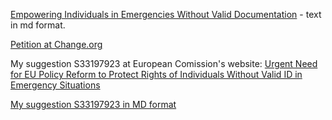 [Empowering Individuals in Emergencies Without Valid Documentation](empowering.md) - text in md format.

[Petition at Change.org](https://chng.it/fH9JCcYgrm)

My suggestion S33197923 at European Comission's website: [Urgent Need for EU Policy Reform to Protect Rights of Individuals Without Valid ID in Emergency Situations](https://ec.europa.eu/info/law/better-regulation/have-your-say-simplify/suggestions/S33197923_en)

[My suggestion S33197923 in MD format](rights.md)
